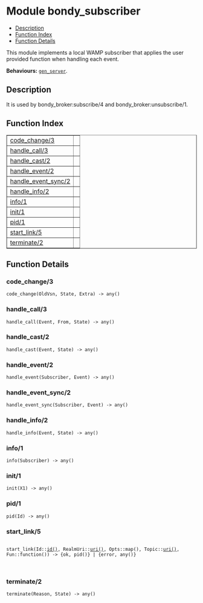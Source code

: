 

# Module bondy_subscriber #
* [Description](#description)
* [Function Index](#index)
* [Function Details](#functions)

This module implements a local WAMP subscriber that applies the user
provided function when handling each event.

__Behaviours:__ [`gen_server`](gen_server.md).

<a name="description"></a>

## Description ##
It is used by bondy_broker:subscribe/4 and bondy_broker:unsubscribe/1.<a name="index"></a>

## Function Index ##


<table width="100%" border="1" cellspacing="0" cellpadding="2" summary="function index"><tr><td valign="top"><a href="#code_change-3">code_change/3</a></td><td></td></tr><tr><td valign="top"><a href="#handle_call-3">handle_call/3</a></td><td></td></tr><tr><td valign="top"><a href="#handle_cast-2">handle_cast/2</a></td><td></td></tr><tr><td valign="top"><a href="#handle_event-2">handle_event/2</a></td><td></td></tr><tr><td valign="top"><a href="#handle_event_sync-2">handle_event_sync/2</a></td><td></td></tr><tr><td valign="top"><a href="#handle_info-2">handle_info/2</a></td><td></td></tr><tr><td valign="top"><a href="#info-1">info/1</a></td><td></td></tr><tr><td valign="top"><a href="#init-1">init/1</a></td><td></td></tr><tr><td valign="top"><a href="#pid-1">pid/1</a></td><td></td></tr><tr><td valign="top"><a href="#start_link-5">start_link/5</a></td><td></td></tr><tr><td valign="top"><a href="#terminate-2">terminate/2</a></td><td></td></tr></table>


<a name="functions"></a>

## Function Details ##

<a name="code_change-3"></a>

### code_change/3 ###

`code_change(OldVsn, State, Extra) -> any()`

<a name="handle_call-3"></a>

### handle_call/3 ###

`handle_call(Event, From, State) -> any()`

<a name="handle_cast-2"></a>

### handle_cast/2 ###

`handle_cast(Event, State) -> any()`

<a name="handle_event-2"></a>

### handle_event/2 ###

`handle_event(Subscriber, Event) -> any()`

<a name="handle_event_sync-2"></a>

### handle_event_sync/2 ###

`handle_event_sync(Subscriber, Event) -> any()`

<a name="handle_info-2"></a>

### handle_info/2 ###

`handle_info(Event, State) -> any()`

<a name="info-1"></a>

### info/1 ###

`info(Subscriber) -> any()`

<a name="init-1"></a>

### init/1 ###

`init(X1) -> any()`

<a name="pid-1"></a>

### pid/1 ###

`pid(Id) -> any()`

<a name="start_link-5"></a>

### start_link/5 ###

<pre><code>
start_link(Id::<a href="#type-id">id()</a>, RealmUri::<a href="#type-uri">uri()</a>, Opts::map(), Topic::<a href="#type-uri">uri()</a>, Fun::function()) -&gt; {ok, pid()} | {error, any()}
</code></pre>
<br />

<a name="terminate-2"></a>

### terminate/2 ###

`terminate(Reason, State) -> any()`

